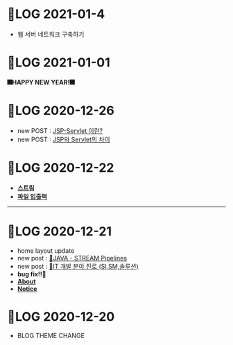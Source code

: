 # 🌱LOG 2021-01-4
- 웹 서버 네트워크 구축하기


# 🌱LOG 2021-01-01

#### 🎆HAPPY NEW YEAR!🎆





# 🌱LOG 2020-12-26

- new POST : [JSP-Servlet 이란?](/jsp/lecture/2020/12/26/jsp-servlet이란.html) 
- new POST : [JSP와 Servlet의 차이](/jsp/lecture/2020/12/26/jsp-servlet-차이.html)



# 🌱LOG 2020-12-22

- **[스트림](https://github.com/Eight-Corner/koreaIT/tree/main/스트림/src/그룹핑리덕션)**
- **[파일 입출력](https://github.com/Eight-Corner/koreaIT/tree/main/파일%20입출력%20패키지/src)**





---

# 🌱LOG 2020-12-21

- home layout update
- new post : [📝JAVA - STREAM Pipelines](https://eight-corner.github.io/java/lecture/2020/12/21/Stream-Pipelines.html)
- new post : [📝IT 개발 분야 진로 (SI,SM,솔루션)](https://eight-corner.github.io/it/infor/2020/12/21/IT.html)
- **bug fix!!🔨**
- [**About**](about.markdown)
- [**Notice**](NOTICE.md)



# 🌱LOG 2020-12-20

- BLOG THEME CHANGE

